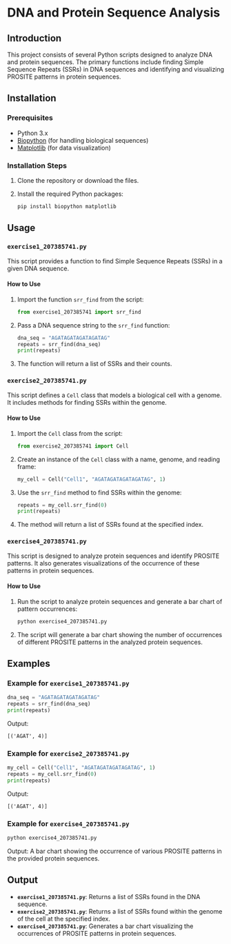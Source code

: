 # DNA and Protein Sequence Analysis

## Introduction

This project consists of several Python scripts designed to analyze DNA and protein sequences. The primary functions include finding Simple Sequence Repeats (SSRs) in DNA sequences and identifying and visualizing PROSITE patterns in protein sequences.

## Installation

### Prerequisites

- Python 3.x
- [Biopython](https://biopython.org/) (for handling biological sequences)
- [Matplotlib](https://matplotlib.org/) (for data visualization)

### Installation Steps

1. Clone the repository or download the files.
2. Install the required Python packages:

   ```bash
   pip install biopython matplotlib
   ```

## Usage

### `exercise1_207385741.py`

This script provides a function to find Simple Sequence Repeats (SSRs) in a given DNA sequence.

#### How to Use

1. Import the function `srr_find` from the script:

   ```python
   from exercise1_207385741 import srr_find
   ```

2. Pass a DNA sequence string to the `srr_find` function:

   ```python
   dna_seq = "AGATAGATAGATAGATAG"
   repeats = srr_find(dna_seq)
   print(repeats)
   ```

3. The function will return a list of SSRs and their counts.

### `exercise2_207385741.py`

This script defines a `Cell` class that models a biological cell with a genome. It includes methods for finding SSRs within the genome.

#### How to Use

1. Import the `Cell` class from the script:

   ```python
   from exercise2_207385741 import Cell
   ```

2. Create an instance of the `Cell` class with a name, genome, and reading frame:

   ```python
   my_cell = Cell("Cell1", "AGATAGATAGATAGATAG", 1)
   ```

3. Use the `srr_find` method to find SSRs within the genome:

   ```python
   repeats = my_cell.srr_find(0)
   print(repeats)
   ```

4. The method will return a list of SSRs found at the specified index.

### `exercise4_207385741.py`

This script is designed to analyze protein sequences and identify PROSITE patterns. It also generates visualizations of the occurrence of these patterns in protein sequences.

#### How to Use

1. Run the script to analyze protein sequences and generate a bar chart of pattern occurrences:

   ```python
   python exercise4_207385741.py
   ```

2. The script will generate a bar chart showing the number of occurrences of different PROSITE patterns in the analyzed protein sequences.

## Examples

### Example for `exercise1_207385741.py`

```python
dna_seq = "AGATAGATAGATAGATAG"
repeats = srr_find(dna_seq)
print(repeats)
```

Output:

```
[('AGAT', 4)]
```

### Example for `exercise2_207385741.py`

```python
my_cell = Cell("Cell1", "AGATAGATAGATAGATAG", 1)
repeats = my_cell.srr_find(0)
print(repeats)
```

Output:

```
[('AGAT', 4)]
```

### Example for `exercise4_207385741.py`

```bash
python exercise4_207385741.py
```

Output: A bar chart showing the occurrence of various PROSITE patterns in the provided protein sequences.

## Output

- **`exercise1_207385741.py`**: Returns a list of SSRs found in the DNA sequence.
- **`exercise2_207385741.py`**: Returns a list of SSRs found within the genome of the cell at the specified index.
- **`exercise4_207385741.py`**: Generates a bar chart visualizing the occurrences of PROSITE patterns in protein sequences.
